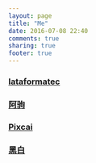 ```yaml
---
layout: page
title: "Me"
date: 2016-07-08 22:40
comments: true
sharing: true
footer: true
---
```

 ### [lataformatec](http://blog.plataformatec.com.br/tag/elixir/)
 ### [阿驹](http://aju.space/)
 ### [Pixcai](http://www.pixcai.com/)
 ### [黑白](http://www.xrspace.com/)

